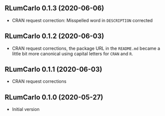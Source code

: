 




<!-- NEWS.md was auto-generated by NEWS.Rmd. Please DO NOT edit by hand!-->

## RLumCarlo 0.1.3 (2020-06-06)

  - CRAN request correction: Misspelled word in `DESCRIPTION` corrected

## RLumCarlo 0.1.2 (2020-06-03)

  - CRAN request corrections, the package URL in the `README.md` became
    a little bit more canonical using capital letters for `CRAN` and
    `R`.

## RLumCarlo 0.1.1 (2020-06-03)

  - CRAN request corrections

## RLumCarlo 0.1.0 (2020-05-27)

  - Initial version
